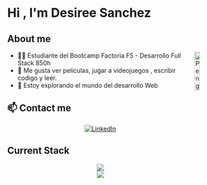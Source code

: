 
# Hi , I'm Desiree Sanchez 


## About me

<img width="15%" align="right" alt="Penguin Coder" src="https://media.giphy.com/media/v1.Y2lkPTc5MGI3NjExYTJ0OTFtMG5ra2o1aTAwYTdsejBsenJoOTlxZXBhOWxtMTJ3Z2Q5eSZlcD12MV9pbnRlcm5hbF9naWZfYnlfaWQmY3Q9Zw/2IudUHdI075HL02Pkk/giphy.gif" />

- 👩‍🎓 Estudiante del Bootcamp Factoria F5 - Desarrollo Full Stack 850h
- 💟 Me gusta ver peliculas, jugar a videojuegos , escribir codigo y leer.
- 🧠 Estoy explorando el mundo del desarrollo Web

  
## :mailbox: Contact me

<p align="center">
  <a href="https://www.linkedin.com/in/desisanchez/">
    <img src="https://skillicons.dev/icons?i=linkedin" alt="LinkedIn" />
  </a>
</p>

## Current Stack

<p align="center">
  <a href="https://skillicons.dev">
    <img src="https://skillicons.dev/icons?i=python,bootstrap,css,git,html,js" />
  </a>
  <br>
  <a href="https://skillicons.dev">
    <img src="https://skillicons.dev/icons?i=vscode,figma" />
  </a>
</p>




<!--
**DevDesiree/DevDesiree** is a ✨ _special_ ✨ repository because its `README.md` (this file) appears on your GitHub profile.

Here are some ideas to get you started:

- 🔭 I’m currently working on ...
- 🌱 I’m currently learning ...
- 👯 I’m looking to collaborate on ...
- 🤔 I’m looking for help with ...
- 💬 Ask me about ...
- 📫 How to reach me: ...
- 😄 Pronouns: ...
- ⚡ Fun fact: ...
-->
